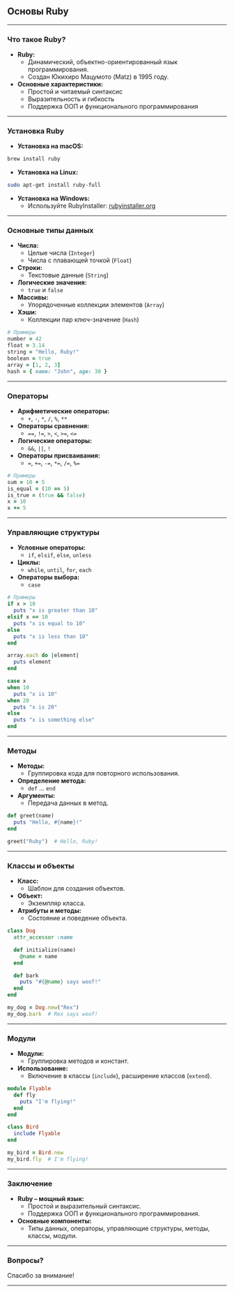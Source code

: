 ## Основы Ruby

---

### Что такое Ruby?

* **Ruby:** 
    * Динамический, объектно-ориентированный язык программирования.
    * Создан Юкихиро Мацумото (Matz) в 1995 году.
* **Основные характеристики:**
    * Простой и читаемый синтаксис
    * Выразительность и гибкость
    * Поддержка ООП и функционального программирования

---

### Установка Ruby

* **Установка на macOS:**

```bash
brew install ruby
```

* **Установка на Linux:**

```bash
sudo apt-get install ruby-full
```

* **Установка на Windows:**
    * Используйте RubyInstaller: [rubyinstaller.org](https://rubyinstaller.org/)

---

### Основные типы данных

* **Числа:** 
    * Целые числа (`Integer`)
    * Числа с плавающей точкой (`Float`)
* **Строки:** 
    * Текстовые данные (`String`)
* **Логические значения:** 
    * `true` и `false`
* **Массивы:** 
    * Упорядоченные коллекции элементов (`Array`)
* **Хэши:** 
    * Коллекции пар ключ-значение (`Hash`)

```ruby
# Примеры
number = 42
float = 3.14
string = "Hello, Ruby!"
boolean = true
array = [1, 2, 3]
hash = { name: "John", age: 30 }
```

---

### Операторы

* **Арифметические операторы:** 
    * `+`, `-`, `*`, `/`, `%`, `**`
* **Операторы сравнения:** 
    * `==`, `!=`, `>`, `<`, `>=`, `<=`
* **Логические операторы:** 
    * `&&`, `||`, `!`
* **Операторы присваивания:** 
    * `=`, `+=`, `-=`, `*=`, `/=`, `%=`

```ruby
# Примеры
sum = 10 + 5
is_equal = (10 == 5)
is_true = (true && false)
x = 10
x += 5
```

---

### Управляющие структуры

* **Условные операторы:** 
    * `if`, `elsif`, `else`, `unless`
* **Циклы:** 
    * `while`, `until`, `for`, `each`
* **Операторы выбора:** 
    * `case`

```ruby
# Примеры
if x > 10
  puts "x is greater than 10"
elsif x == 10
  puts "x is equal to 10"
else
  puts "x is less than 10"
end

array.each do |element|
  puts element
end

case x
when 10
  puts "x is 10"
when 20
  puts "x is 20"
else
  puts "x is something else"
end
```

---

### Методы

* **Методы:** 
    * Группировка кода для повторного использования.
* **Определение метода:** 
    * `def` ... `end`
* **Аргументы:** 
    * Передача данных в метод.

```ruby
def greet(name)
  puts "Hello, #{name}!"
end

greet("Ruby")  # Hello, Ruby!
```

---

### Классы и объекты

* **Класс:** 
    * Шаблон для создания объектов.
* **Объект:** 
    * Экземпляр класса.
* **Атрибуты и методы:** 
    * Состояние и поведение объекта.

```ruby
class Dog
  attr_accessor :name

  def initialize(name)
    @name = name
  end

  def bark
    puts "#{@name} says woof!"
  end
end

my_dog = Dog.new("Rex")
my_dog.bark  # Rex says woof!
```

---

### Модули

* **Модули:** 
    * Группировка методов и констант.
* **Использование:** 
    * Включение в классы (`include`), расширение классов (`extend`).

```ruby
module Flyable
  def fly
    puts "I'm flying!"
  end
end

class Bird
  include Flyable
end

my_bird = Bird.new
my_bird.fly  # I'm flying!
```

---

### Заключение

* **Ruby – мощный язык:** 
    * Простой и выразительный синтаксис.
    * Поддержка ООП и функционального программирования.
* **Основные компоненты:** 
    * Типы данных, операторы, управляющие структуры, методы, классы, модули.

---

### Вопросы?

Спасибо за внимание!

---
